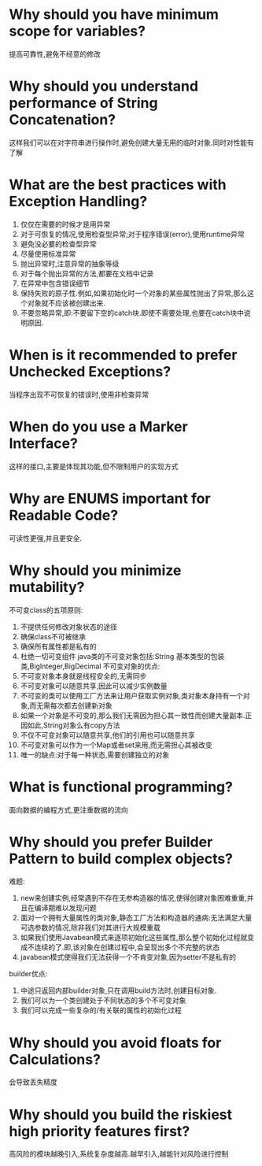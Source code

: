 # Why should you have minimum scope for variables?
提高可靠性,避免不经意的修改

# Why should you understand performance of String Concatenation?
这样我们可以在对字符串进行操作时,避免创建大量无用的临时对象.同时对性能有了解

# What are the best practices with Exception Handling?
1. 仅仅在需要的时候才是用异常
2. 对于可恢复的情况,使用检查型异常;对于程序错误(error),使用runtime异常
3. 避免没必要的检查型异常
4. 尽量使用标准异常
5. 抛出异常时,注意异常的抽象等级
6. 对于每个抛出异常的方法,都要在文档中记录
7. 在异常中包含错误细节
8. 保持失败的原子性.例如,如果初始化时一个对象的某些属性抛出了异常,那么这个对象就不应该被创建出来.
9. 不要忽略异常,即:不要留下空的catch块.即使不需要处理,也要在catch块中说明原因.

# When is it recommended to prefer Unchecked Exceptions?
当程序出现不可恢复的错误时,使用非检查异常

# When do you use a Marker Interface?
这样的接口,主要是体现其功能,但不限制用户的实现方式

# Why are ENUMS important for Readable Code?
可读性更强,并且更安全.

# Why should you minimize mutability?
不可变class的五项原则:
  1. 不提供任何修改对象状态的途径
  2. 确保class不可被继承
  3. 确保所有属性都是私有的
  4. 杜绝一切可变组件
java类的不可变对象包括:String 基本类型的包装类,BigInteger,BigDecimal
不可变对象的优点:
  1. 不可变对象本身就是线程安全的,无需同步
  2. 不可变对象可以随意共享,因此可以减少实例数量
  3. 不可变的类可以使用工厂方法来让用户获取实例对象,类对象本身持有一个对象,而无需每次都去创建新对象
  4. 如果一个对象是不可变的,那么我们无需因为担心其一致性而创建大量副本.正因如此,String对象么有copy方法
  5. 不仅不可变对象可以随意共享,他们的引用也可以随意共享
  6. 不可变对象可以作为一个Map或者set来用,而无需担心其被改变
  7. 唯一的缺点:对于每一种状态,需要创建独立的对象
  
# What is functional programming?
面向数据的编程方式,更注重数据的流向

# Why should you prefer Builder Pattern to build complex objects?
难题:
  1. new来创建实例,经常遇到不存在无参构造器的情况,使得创建对象困难重重,并且在编译期难以发现问题
  2. 面对一个拥有大量属性的类对象,静态工厂方法和构造器的通病:无法满足大量可选参数的情况,除非我们对其进行大规模重载
  3. 如果我们使用Javabean模式来逐项初始化这些属性,那么整个初始化过程就变成不连续的了.即,该对象在创建过程中,会呈现出多个不完整的状态
  4. javabean模式使得我们无法获得一个不肯变对象,因为setter不是私有的
  
builder优点:
  1. 中途只返回内部builder对象,只在调用build方法时,创建目标对象.
  2. 我们可以为一个类创建处于不同状态的多个不可变对象
  3. 我们可以完成一些复杂的/有关联的属性的初始化过程
# Why should you avoid floats for Calculations?
会导致丢失精度

# Why should you build the riskiest high priority features first?
高风险的模块越晚引入,系统复杂度越高.越早引入,越能针对风险进行控制
